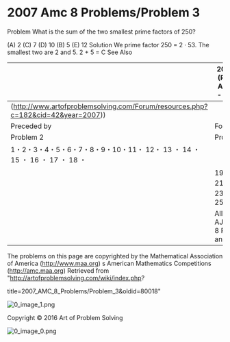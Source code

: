 # 2007 Amc 8 Problems/Problem 3

Problem What is the sum of the two smallest prime factors of 250?

(A) 2
(C) 7
(D) 10
(B) 5
(E) 12 Solution We prime factor 250 = 2 · 53. The smallest two are 2 and 5. 2 + 5 = C
See Also

|                                                                                  | 2007 AMC 8 (Problems - Answer Key - Resources   |
|----------------------------------------------------------------------------------|-------------------------------------------------|
| (http://www.artofproblemsolving.com/Forum/resources.php?c=182&cid=42&year=2007)) |                                                 |
| Preceded by                                                                      | Followed by                                     |
| Problem 2                                                                        | Problem 4                                       |
| 1・2・3・4・5・6・7・8・9・10・11・ 12・ 13 ・ 14 ・ 15 ・ 16 ・ 17 ・ 18 ・     |                                                 |
|                                                                                  | 19 ・ 20 ・ 21 ・ 22 ・ 23 ・ 24 ・ 25          |
|                                                                                  | All AJHSME/AMC 8 Problems and Solutions         |

The problems on this page are copyrighted by the Mathematical Association of America (http://www.maa.org) s American Mathematics Competitions (http://amc.maa.org)
Retrieved from "http://artofproblemsolving.com/wiki/index.php?

title=2007_AMC_8_Problems/Problem_3&oldid=80018"

![0_image_1.png](0_image_1.png)

Copyright © 2016 Art of Problem Solving

![0_image_0.png](0_image_0.png)

